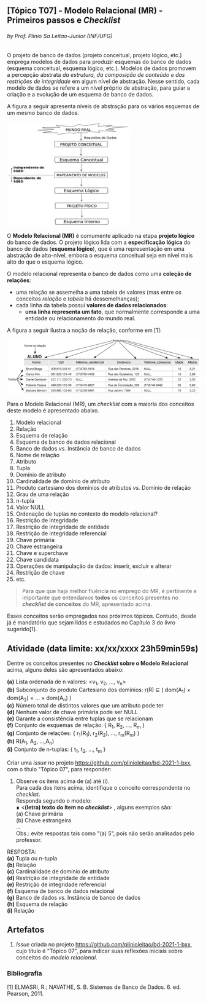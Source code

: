 ## [Tópico T07] - Modelo Relacional (MR) - Primeiros passos e _Checklist_
###### *by Prof. Plinio Sa Leitao-Junior (INF/UFG)*

O projeto de banco de dados (projeto conceitual, projeto lógico, etc.) emprega modelos de dados para produzir esquemas do banco de dados (esquema conceitual, esquema lógico, etc.). Modelos de dados promovem a percepção abstrata _da estrutura, da composição de conteúdo e das restrições de integridade_ em algum nível de abstração. Nesse sentido, cada modelo de dados se refere a um nível próprio de abstração, para guiar a criação e a evolução de um esquema de banco de dados. 

A figura a seguir apresenta níveis de abstração para os vários esquemas de um mesmo banco de dados.

<img src="../media/fig-projeto.jpg" width="320">

O **Modelo Relacional (MR)** é comumente aplicado na etapa **projeto lógico** do banco de dados. O projeto lógico lida com a **especificação lógica** do banco de dados (**esquema lógico**), que é uma representação em uma abstração de alto-nível, embora o esquema conceitual seja em nível mais alto do que o esquema lógico.

O modelo relacional representa o banco de dados como uma **coleção de relações**:
- uma relação se assemelha a uma tabela de valores (mas entre os conceitos _relação_ e _tabela_ há dessemelhanças);
- cada linha da tabela possui **valores de dados relacionados**:
  - **uma linha representa um fato**, que normalmente corresponde a uma entidade ou relacionamento do mundo real.

A figura a seguir ilustra a noção de relação, conforme em [1]:

<img src="../media/fig-mr-1.jpg" width="550">

Para o Modelo Relacional (MR), um *checklist* com a maioria dos conceitos deste modelo é apresentado abaixo.

1. Modelo relacional
1. Relação
1. Esquema de relação
1. Esquema de banco de dados relacional
1. Banco de dados _vs._ Instância de banco de dados
1. Nome de relação
1. Atributo
1. Tupla
1. Domínio de atributo
1. Cardinalidade de domínio de atributo
1. Produto cartesiano dos domínios de atributos _vs._ Domínio de relação
1. Grau de uma relação
1. n-tupla
1. Valor NULL
1. Ordenação de tuplas no contexto do modelo relacional?
1. Restrição de integridade 
1. Restrição de integridade de entidade
1. Restrição de integridade referencial
1. Chave primária
1. Chave estrangeira
1. Chave e superchave
1. Chave candidata
1. Operações de manipulação de dados: inserir, excluir e alterar
1. Restrição de chave
1. etc.

>Para que que haja melhor fluência no emprego do MR, é pertinente e importante que entendamos **todos** os conceitos presentes no ***checklist* de conceitos** do MR, apresentado acima.

Esses conceitos serão empregados nos próximos tópicos. Contudo, desde já é mandatório que sejam lidos e estudados no Capítulo 3 do livro sugerido[1]. 

## Atividade (data limite: **xx/xx/xxxx 23h59min59s**)

Dentre os conceitos presentes no **_Checklist_ sobre o Modelo Relacional** acima, alguns deles são apresentados abaixo:

**(a)**  Lista ordenada de n valores: <v<sub>1</sub>, v<sub>2</sub>, ..., v<sub>n</sub>><br>
**(b)**  Subconjunto do produto Cartesiano dos domínios: r(R) ⊆ ( dom(A<sub>1</sub>) × dom(A<sub>2</sub>) × ... × dom(A<sub>n</sub>) )<br>
**(c)**  Número total de distintos valores que um atributo pode ter<br>
**(d)**  Nenhum valor de chave primária pode ser NULL<br>
**(e)**  Garante a consistência entre tuplas que se relacionam<br>
**(f)**  Conjunto de esquemas de relação: { R<sub>1</sub>, R<sub>2</sub>, ..., R<sub>m</sub> }<br>
**(g)**  Conjunto de relações: { r<sub>1</sub>(R<sub>1</sub>), r<sub>2</sub>(R<sub>2</sub>), ..., r<sub>m</sub>(R<sub>m</sub>) }<br>
**(h)**  R(A<sub>1</sub>, A<sub>2</sub>, ...,A<sub>n</sub>)<br>
**(i)**  Conjunto de n-tuplas: { t<sub>1</sub>, t<sub>2</sub>, ..., t<sub>m</sub> }

Criar uma _issue_ no projeto https://github.com/plinioleitao/bd-2021-1-bxx, com o título "Tópico 07", para responder:  
1. Observe os itens acima de (a) até (i).<br>
Para cada dos itens acima, identifique o conceito correspondente no *checklist*.<br>
Responda segundo o modelo:<br>
&#8718; <**(letra) texto do item no _checklist_**> , alguns exemplos são:<br>
(a) Chave primária<br>
(b) Chave estrangeira<br>
...<br>
Obs.: evite respostas tais como "(a) 5", pois não serão analisadas pelo professor.

RESPOSTA:<br>
**(a)**  Tupla ou n-tupla<br>
**(b)**  Relação<br>
**(c)**  Cardinalidade de domínio de atributo<br>
**(d)**  Restrição de integridade de entidade<br>
**(e)**  Restrição de integridade referencial<br>
**(f)**  Esquema de banco de dados relacional<br>
**(g)**  Banco de dados _vs._ Instância de banco de dados<br>
**(h)**  Esquema de relação<br>
**(i)**  Relação

## Artefatos

1. _Issue_ criada no projeto https://github.com/plinioleitao/bd-2021-1-bxx, cujo título é "Tópico 07", para indicar suas reflexões iniciais sobre conceitos do *modelo relacional*.

### Bibliografia

[1] ELMASRI, R.; NAVATHE, S. B. Sistemas de Banco de Dados. 6. ed. Pearson, 2011.

